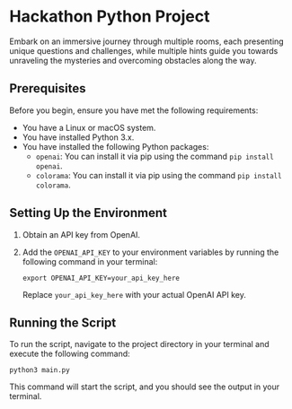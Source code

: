 # Hackathon Python Project

Embark on an immersive journey through multiple rooms, each presenting unique questions and challenges, while multiple hints guide you towards unraveling the mysteries and overcoming obstacles along the way.

## Prerequisites

Before you begin, ensure you have met the following requirements:

- You have a Linux or macOS system.
- You have installed Python 3.x.
- You have installed the following Python packages:
  - `openai`: You can install it via pip using the command `pip install openai`.
  - `colorama`: You can install it via pip using the command `pip install colorama`.

## Setting Up the Environment

1. Obtain an API key from OpenAI.

2. Add the `OPENAI_API_KEY` to your environment variables by running the following command in your terminal:

    ```
    export OPENAI_API_KEY=your_api_key_here
    ```

    Replace `your_api_key_here` with your actual OpenAI API key.

## Running the Script

To run the script, navigate to the project directory in your terminal and execute the following command:
   
    python3 main.py
    

This command will start the script, and you should see the output in your terminal.
